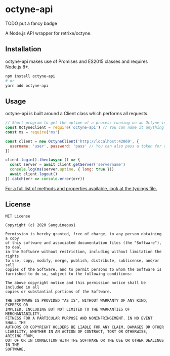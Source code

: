 # octyne-api

TODO put a fancy badge

A Node.js API wrapper for retrixe/octyne.

## Installation

octyne-api makes use of Promises and ES2015 classes and requires Node.js 8+.

```bash
npm install octyne-api
# or
yarn add octyne-api
```

## Usage

octyne-api is built around a Client class which performs all requests.

```js
// Short program to get the uptime of a process running on an Octyne instance.
const OctyneClient = require('octyne-api') // You can name it anything e.g. Client.
const ms = require('ms')

const client = new OctyneClient('http://localhost:42069', {
  username: 'user', password: 'pass' // You can also pass a token for direct usage.
})

client.login().then(async () => {
  const server = await client.getServer('servername')
  console.log(ms(server.uptime, { long: true }))
  await client.logout()
}).catch(err => console.error(err))

```

[For a full list of methods and properties available, look at the typings file.](https://github.com/Sanguineous1/octyne-api/blob/master/index.d.ts)

## License

```
MIT License

Copyright (c) 2020 Sanguineous1

Permission is hereby granted, free of charge, to any person obtaining a copy
of this software and associated documentation files (the "Software"), to deal
in the Software without restriction, including without limitation the rights
to use, copy, modify, merge, publish, distribute, sublicense, and/or sell
copies of the Software, and to permit persons to whom the Software is
furnished to do so, subject to the following conditions:

The above copyright notice and this permission notice shall be included in all
copies or substantial portions of the Software.

THE SOFTWARE IS PROVIDED "AS IS", WITHOUT WARRANTY OF ANY KIND, EXPRESS OR
IMPLIED, INCLUDING BUT NOT LIMITED TO THE WARRANTIES OF MERCHANTABILITY,
FITNESS FOR A PARTICULAR PURPOSE AND NONINFRINGEMENT. IN NO EVENT SHALL THE
AUTHORS OR COPYRIGHT HOLDERS BE LIABLE FOR ANY CLAIM, DAMAGES OR OTHER
LIABILITY, WHETHER IN AN ACTION OF CONTRACT, TORT OR OTHERWISE, ARISING FROM,
OUT OF OR IN CONNECTION WITH THE SOFTWARE OR THE USE OR OTHER DEALINGS IN THE
SOFTWARE.
```

